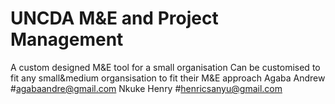 # UNCDA M&E and Project Management
A custom designed M&E tool for a small organisation
Can be customised to fit any small&medium organsisation to fit their M&E approach
Agaba Andrew
#agabaandre@gmail.com
Nkuke Henry
#henricsanyu@gmail.com
